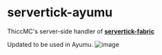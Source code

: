 # servertick-ayumu
ThiccMC's server-side handler of [**servertick-fabric**](https://github.com/sammko/servertick-fabric)

Updated to be used in Ayumu.
![image](https://github.com/ThiccMC/servertick-paper/assets/73286927/31c14775-f7a5-4a1d-88be-d088d2cb8c1c)
